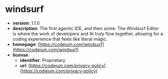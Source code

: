 # windsurf

- **version**: 1.1.0
- **description**: The first agentic IDE, and then some. The Windsurf Editor is where the work of developers and AI truly flow together, allowing for a coding experience that feels like literal magic.
- **homepage**: [https://codeium.com/windsurf](https://codeium.com/windsurf)
- **license**:
  - **identifier**: Proprietary
  - **url**: [https://codeium.com/privacy-policy](https://codeium.com/privacy-policy)


